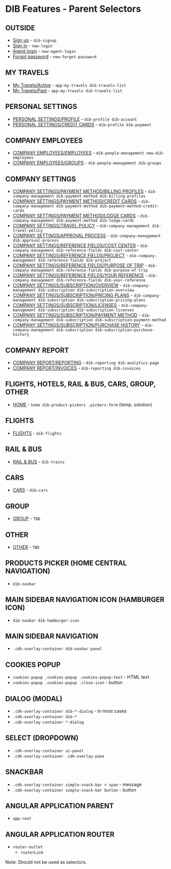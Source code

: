 # DIB Features - Parent Selectors

## OUTSIDE

- [Sign up](https://develop--dib-travel.netlify.app/sign-up) - `dib-signup`
- [Sign in](https://develop--dib-travel.netlify.app/login) - `new-login`
- [Agent login](https://develop--dib-travel.netlify.app/login/agent) - `new-agent-login`
- [Forgot password](https://develop--dib-travel.netlify.app/forgot-password) - `new-forgot-password`

## MY TRAVELS

- [My Travels/Active](https://develop--dib-travel.netlify.app/my-travels/active) - `app-my-travels dib-travels-list`
- [My Travels/Past](https://develop--dib-travel.netlify.app/my-travels/past) - `app-my-travels dib-travels-list`

## PERSONAL SETTINGS

- [PERSONAL SETTINGS/PROFILE](https://develop--dib-travel.netlify.app/profile/account) - `dib-profile dib-account`
- [PERSONAL SETTINGS/CREDIT CARDS](https://develop--dib-travel.netlify.app/profile/payment) - `dib-profile dib-payment`

## COMPANY EMPLOYEES

- [COMPANY EMPLOYEES/EMPLOYEES](https://develop--dib-travel.netlify.app/people-management/employees) - `dib-people-management new-dib-employees`
- [COMPANY EMPLOYEES/GROUPS](https://develop--dib-travel.netlify.app/people-management/groups) - `dib-people-management dib-groups`

## COMPANY SETTINGS

- [COMPANY SETTINGS/PAYMENT METHOD/BILLING PROFILES](https://develop--dib-travel.netlify.app/company-management/payment-method/billing-profiles) - `dib-company-management dib-payment-method dib-billing-profiles`
- [COMPANY SETTINGS/PAYMENT METHOD/CREDIT CARDS](https://develop--dib-travel.netlify.app/company-management/payment-method/credit-cards) - `dib-company-management dib-payment-method dib-payment-method-credit-cards`
- [COMPANY SETTINGS/PAYMENT METHOD/LODGE CARDS](https://develop--dib-travel.netlify.app/company-management/payment-method/lodge-cards) - `dib-company-management dib-payment-method dib-lodge-cards`
- [COMPANY SETTINGS/TRAVEL POLICY](https://develop--dib-travel.netlify.app/company-management/travel-policy) - `dib-company-management dib-travel-policy`
- [COMPANY SETTINGS/APPROVAL PROCESS](https://develop--dib-travel.netlify.app/company-management/approval-process) - `dib-company-management dib-approval-process`
- [COMPANY SETTINGS/REFERENCE FIELDS/COST CENTER](https://develop--dib-travel.netlify.app/company-management/reference-fields/cost-center) - `dib-company-management dib-reference-fields dib-cost-center`
- [COMPANY SETTINGS/REFERENCE FIELDS/PROJECT](https://develop--dib-travel.netlify.app/company-management/reference-fields/project) - `dib-company-management dib-reference-fields dib-project`
- [COMPANY SETTINGS/REFERENCE FIELDS/PURPOSE OF TRIP](https://develop--dib-travel.netlify.app/company-management/reference-fields/purpose-of-trip) - `dib-company-management dib-reference-fields dib-purpose-of-trip`
- [COMPANY SETTINGS/REFERENCE FIELDS/YOUR REFERENCE](https://develop--dib-travel.netlify.app/company-management/reference-fields/your-reference) - `dib-company-management dib-reference-fields dib-your-reference`
- [COMPANY SETTINGS/SUBSCRIPTION/OVERVIEW](https://develop--dib-travel.netlify.app/company-management/subscription/overview) - `dib-company-management dib-subscription dib-subscription-overview`
- [COMPANY SETTINGS/SUBSCRIPTION/PRICING PLANS](https://develop--dib-travel.netlify.app/company-management/subscription/pricing-plans) - `dib-company-management dib-subscription dib-subscription-pricing-plans`
- [COMPANY SETTINGS/SUBSCRIPTION/LICENSES](https://develop--dib-travel.netlify.app/company-management/subscription/licenses) - `dib-company-management dib-subscription dib-subscription-licenses`
- [COMPANY SETTINGS/SUBSCRIPTION/PAYMENT METHOD](https://develop--dib-travel.netlify.app/company-management/subscription/payment-method) - `dib-company-management dib-subscription dib-subscription-payment-method`
- [COMPANY SETTINGS/SUBSCRIPTION/PURCHASE HISTORY](https://develop--dib-travel.netlify.app/company-management/subscription/purchase-history) - `dib-company-management dib-subscription dib-subscription-purchase-history`

## COMPANY REPORT

- [COMPANY REPORT/REPORTING](https://develop--dib-travel.netlify.app/reporting/analytics) - `dib-reporting dib-analytics-page`
- [COMPANY REPORT/INVOICES](https://develop--dib-travel.netlify.app/reporting/invoices) - `dib-reporting dib-invoices`

## FLIGHTS, HOTELS, RAIL & BUS, CARS, GROUP, OTHER

- [HOME](https://develop--dib-travel.netlify.app/) - `home dib-product-pickers .pickers-form` (temp. solution)

## FLIGHTS

- [FLIGHTS](https://develop--dib-travel.netlify.app/flights) - `dib-flights`

## RAIL & BUS

- [RAIL & BUS](https://develop--dib-travel.netlify.app/city) - `dib-trains`

## CARS

- [CARS](https://develop--dib-travel.netlify.app/cars) - `dib-cars`

## GROUP

- [GROUP](https://develop--dib-travel.netlify.app/<todo>) - `TBD`

## OTHER

- [OTHER](https://develop--dib-travel.netlify.app/<todo>) - `TBD`

## PRODUCTS PICKER (HOME CENTRAL NAVIGATION)

- `dib-navbar`

## MAIN SIDEBAR NAVIGATION ICON (HAMBURGER ICON)

- `dib-navbar dib-hamburger-icon`

## MAIN SIDEBAR NAVIGATION

- `.cdk-overlay-container dib-navbar-panel`

## COOKIES POPUP

- `cookies-popup .cookies-popup .cookies-popup-text` - HTML text
- `cookies-popup .cookies-popup .close-icon` - button

## DIALOG (MODAL)

- `.cdk-overlay-container dib-*-dialog` - in most cases
- `.cdk-overlay-container dib-*`
- `.cdk-overlay-container *-dialog`

## SELECT (DROPDOWN)

- `.cdk-overlay-container ui-panel`
- `.cdk-overlay-container .cdk-overlay-pane`

## SNACKBAR

- `.cdk-overlay-container simple-snack-bar > span` - message
- `.cdk-overlay-container simple-snack-bar button` - button

## ANGULAR APPLICATION PARENT

- `app-root`

## ANGULAR APPLICATION ROUTER

- `router-outlet`
  - `routerLink`

Note: Should not be used as selectors.
